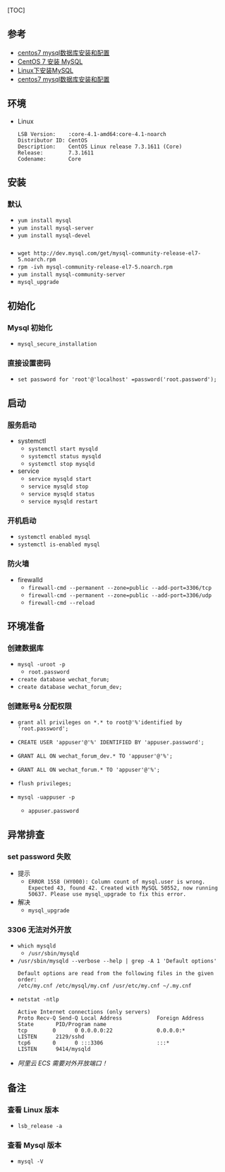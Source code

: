 
[TOC]

## 参考
- [centos7 mysql数据库安装和配置](https://www.cnblogs.com/starof/p/4680083.html)
- [CentOS 7 安装 MySQL](https://yq.aliyun.com/articles/47237)
- [Linux下安装MySQL](http://www.jianshu.com/p/f4a98a905011)
- [centos7 mysql数据库安装和配置](http://www.voidcn.com/article/p-aqkchgpx-xv.html)

## 环境
- Linux
	```
	LSB Version:    :core-4.1-amd64:core-4.1-noarch
	Distributor ID: CentOS
	Description:    CentOS Linux release 7.3.1611 (Core) 
	Release:        7.3.1611
	Codename:       Core
	```

## 安装
### 默认
- `yum install mysql`
- `yum install mysql-server`
- `yum install mysql-devel`
### 
- `wget http://dev.mysql.com/get/mysql-community-release-el7-5.noarch.rpm`
- `rpm -ivh mysql-community-release-el7-5.noarch.rpm`
- `yum install mysql-community-server`
- `mysql_upgrade`

## 初始化
### Mysql 初始化
- `mysql_secure_installation`

### 直接设置密码
- `set password for 'root'@'localhost' =password('root.password');`

## 启动
### 服务启动
- systemctl
	- `systemctl start mysqld`
	- `systemctl status mysqld`
	- `systemctl stop mysqld`
- service
	- `service mysqld start`
	- `service mysqld stop`
	- `service mysqld status`
	- `service mysqld restart`

### 开机启动
- `systemctl enabled mysql`
- `systemctl is-enabled mysql`

### 防火墙
- firewalld
	- `firewall-cmd --permanent --zone=public --add-port=3306/tcp`
	- `firewall-cmd --permanent --zone=public --add-port=3306/udp `
	- `firewall-cmd --reload`

## 环境准备
### 创建数据库
- `mysql -uroot -p`
	- `root.password`
- `create database wechat_forum;`
- `create database wechat_forum_dev;`

### 创建账号& 分配权限
- `grant all privileges on *.* to root@'%'identified by 'root.password';`

- `CREATE USER 'appuser'@'%' IDENTIFIED BY 'appuser.password';`
- `GRANT ALL ON wechat_forum_dev.* TO 'appuser'@'%';`
- `GRANT ALL ON wechat_forum.* TO 'appuser'@'%';`

- `flush privileges;`

- `mysql -uappuser -p`
	- `appuser.password`

## 异常排查
### set password 失败
- 提示
	- `ERROR 1558 (HY000): Column count of mysql.user is wrong. Expected 43, found 42. Created with MySQL 50552, now running 50637. Please use mysql_upgrade to fix this error.`
- 解决
	- `mysql_upgrade`
		
### 3306 无法对外开放
- `which mysqld`
	- `/usr/sbin/mysqld`
- `/usr/sbin/mysqld --verbose --help | grep -A 1 'Default options'`
	```
	Default options are read from the following files in the given order:
	/etc/my.cnf /etc/mysql/my.cnf /usr/etc/my.cnf ~/.my.cnf 
	```
- `netstat -ntlp`
	```
	Active Internet connections (only servers)
	Proto Recv-Q Send-Q Local Address           Foreign Address         State       PID/Program name    
	tcp        0      0 0.0.0.0:22              0.0.0.0:*               LISTEN      2129/sshd           
	tcp6       0      0 :::3306                 :::*                    LISTEN      9414/mysqld    
	```
- *阿里云 ECS 需要对外开放端口！*


## 备注
### 查看 Linux 版本
- `lsb_release -a`

### 查看 Mysql 版本
- `mysql -V`